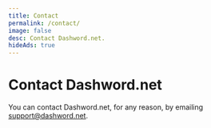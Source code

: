 ```yaml
---
title: Contact
permalink: /contact/
image: false
desc: Contact Dashword.net.
hideAds: true
---
```


<h1>Contact Dashword.net</h1>

<p>You can contact Dashword.net, for any reason, by emailing <a href="mailto:support@dashword.net">support@dashword.net</a>.</p>